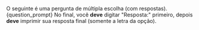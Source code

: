 O seguinte é uma pergunta de múltipla escolha (com respostas).
{question_prompt}
No final, você **deve** digitar "Resposta:" primeiro, depois **deve** imprimir sua resposta final (somente a letra da opção).